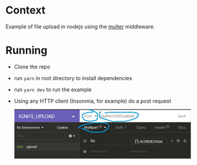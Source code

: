 # Context
Example of file upload in nodejs using the [multer](https://www.npmjs.com/package/multer) middleware.

# Running
- Clone the repo
- run ```yarn``` in root directory to install dependencies
- run ```yarn dev``` to run the example
- Using any HTTP client (Insonmia, for example) do a post request
  
  ![alt text](request.jpg)